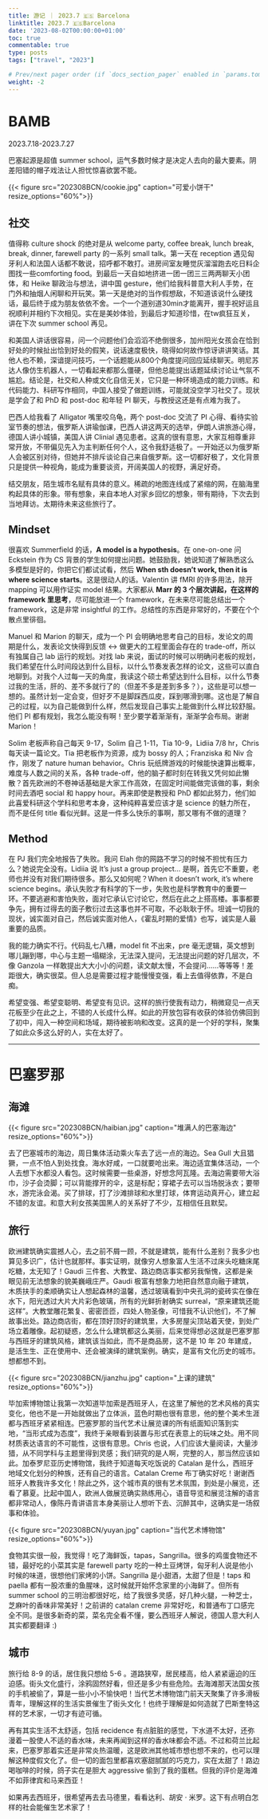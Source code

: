 ```yaml
---
title: 游记 ｜ 2023.7 🇪🇸 Barcelona
linktitle: 2023.7 🇪🇸Barcelona
date: '2023-08-02T00:00:00+01:00'
toc: true
commentable: true
type: posts
tags: ["travel", "2023"]

# Prev/next pager order (if `docs_section_pager` enabled in `params.toml`)
weight: -2
---
```





# BAMB

2023.7.18-2023.7.27

巴塞起源是超值 summer school，运气多数时候才是决定人去向的最大要素。阴差阳错的帽子戏法让人担忧惊喜欲罢不能。

<!--more-->

{{< figure src="202308BCN/cookie.jpg" caption="可爱小饼干" resize_options="60%">}}

## 社交

值得称 culture shock 的绝对是从 welcome party, coffee break, lunch break, break, dinner, farewell party 的一系列 small talk。第一天在 reception 遇见匈牙利人和法国人话都不敢说，招呼都不敢打。进房间室友睡觉灰溜溜跑去吃日料企图找一些comforting food。到最后一天自如地挤进一团一团三三两两聊天小团体，和 Heike 聊政治与想法，讲中国 gesture，他们给我科普意大利人手势，在门外和抽烟人闲聊和开玩笑。第一天是绝对的当作假想敌，不知道该说什么硬找话，最后终于成为朋友依依不舍。一个一个道别道30min才能离开，握手祝好运且祝顺利并相约下次相见。实在是美妙体验，到最后才知道珍惜，在tw疯狂互关，讲在下次 summer school 再见。

和美国人讲话很容易，问一个问题他们会滔滔不绝倒很多，加州阳光女孩会在恰到好处的时候扯出恰到好处的假笑，说话速度极快，晓得如何故作惊讶讲讲笑话。其他人也不赖，深谙提问技巧，一个话题能从800个角度提问回应延续聊天。明尼苏达人像仿生机器人，一切看起来都那么僵硬，但他总能提出话题延续讨论让气氛不尴尬。结论是，社交和人种或文化自信无关，它只是一种环境造成的能力训练。和代码能力、科研写作相同，中国人接受了做题训练，可能就没空学习社交了。现状是学会了和 PhD 和 post-doc 和年轻 PI 聊天，与教授这还是有点难为我了。

巴西人给我看了 Alligator 嘴里咬乌龟，两个 post-doc 交流了 PI 心得、看待实验室节奏的想法，俄罗斯人讲瑜伽课，巴西人讲这两天的选举，伊朗人讲旅游心得，德国人讲小城镇，美国人讲 Clinial 遇见患者。这真的很有意思，大家互相尊重非常开放，不带偏见先入为主判断任何个人，这令我舒适极了。一开始还以为俄罗斯人会被区别对待，但她并不排斥谈论自己来自俄罗斯。这一切都好极了，文化背景只是提供一种视角，能成为重要谈资，开阔美国人的视野，满足好奇。

结交朋友，陌生城市名赋有具体的意义。稀疏的地图连线成了紧缩的网，在脑海里构起具体的形象。带有想象，来自本地人对家乡回忆的想象，带有期待，下次去到当地拜访。太期待未来这些旅行了。

## Mindset

很喜欢 Summerfield 的话，**A model is a hypothesis**。在 one-on-one 问 Eckstein 作为 CS 背景的学生如何提出问题。她鼓励我，她说知道了解熟悉这么多模型是好的，你把它们都试试看，然后 **When sth doesn’t work, then it is where science starts**。这是很动人的话。Valentin 讲 fMRI 的许多用法，除开 mapping 可以用作证实 model 结果。大家都从 **Marr 的 3 个层次讲起，在这样的 framework 里思考**，尽可能放进一个 framework，在未来尽可能总结出一个 framework，这是非常 insightful 的工作。总结性的东西是非常好的，不要在个个散点里徘徊。

Manuel 和 Marion 的聊天，成为一个 PI 会明确地思考自己的目标，发论文的周期是什么，发表论文快得到反馈 <-> 做更大的工程里面会存在的 trade-off，所以有独属自己 lab 运行的规划。对找 lab 来说，面试的时候可以明确问老板的规划，我们希望在什么时间段达到什么目标，以什么节奏发表怎样的论文，这些可以直白地聊到。对我个人过每一天的角度，我读这个硕士希望达到什么目标，以什么节奏过我的生活，肝的、差不多就行了的（但差不多是差到多多？），这些是可以想一想的。虽然计划一定会变，但好歹不是脚踩西瓜皮，踩到哪滑到哪。这也是了解自己的过程，以为自己能做到什么样，然后发现自己事实上能做到什么样比较舒服。他们 PI 都有规划，我怎么能没有啊！至少要学着渐渐有，渐渐学会布局。谢谢 Marion！

Solim 老板声称自己每天 9-17，Solim 自己 1-11，Tia 10-9，Lidiia 7/8 hr，Chris 每天读一篇论文。Tia 把老板作为资源，成为 bossy 的人；Franziska 和 Niv 合作，刚发了 nature human behavior。Chris 玩纸牌游戏的时候能快速算出概率，难度与人数之间的关系，各种 trade-off，他的脑子都时刻在转我又凭何如此懒散？首先欧洲的不卷神话基础是大家工作高效，在固定时间能做完该做的事，剩余时间去酒吧 social 和 happy hour。再来即使是教授和 PhD 都如此努力，他们如此喜爱科研这个学科和思考本身，这种纯粹喜爱应该才是 science 的魅力所在，而不是任何 title 看似光鲜。这是一件多么快乐的事啊，那又哪有不做的道理？

## Method

在 PJ 我们完全地报告了失败。我问 Elah 你的网路不学习的时候不担忧有压力么？她说完全没有。Lidiia 说 It’s just a group project... 是啊，首先它不重要，老师也并没有对我们期待很多。那么又如何呢？When it doesn’t work, it’s where science begins。承认失败才有科学的下一步，失败也是科学教育中的重要一环。不要逃避和害怕失败，面对它承认它讨论它，然后在此之上搭高楼。事事都要争先，拥有过得去的面子敷衍过去这事也并不可取，不必耿耿于怀。坦诚一切我的现状，诚实面对自己，然后诚实面对他人，《霍乱时期的爱情》也写，诚实是人最重要的品质。

我的能力确实不行。代码乱七八糟，model fit 不出来，pre 毫无逻辑，英文想到哪儿蹦到哪，中心与主题一塌糊涂，无法深入提问，无法提出问题的好几层次，不像 Ganzola 一样敢提出大大小小的问题，读文献太慢，不会提问……等等等！差距很大，确实很菜。但人总是需要过程才能慢慢变强，看上去值得依靠，不是白痴。

希望变强、希望变聪明、希望变有见识。这样的旅行使我有动力，稍微窥见一点天花板至少在此之上，不错的人长成什么样。如此的开放包容有收获的体验仿佛回到了初中，闯入一种空间和场域，期待被影响和改变。这真的是一个好的学科，聚集了如此众多这么好的人，实在太好了。

---

# 巴塞罗那

## 海滩

{{< figure src="202308BCN/haibian.jpg" caption="堆满人的巴塞海边" resize_options="60%">}}

去了巴塞城市的海边，周日集体活动乘火车去了远一点的海边。Sea Gull 大且猖獗，一点不怕人到处找食。海水好咸，一口就要呛出来。海边适宜集体活动，一个人去想下水都没人看包。这时候需要一些桌游，好想念阿瓦隆。去海边需要带大浴巾，沙子会烫脚；可以背能撑开的伞，这是标配；穿裙子去可以当场脱泳衣；要带水，游完泳会渴。买了排球，打了沙滩排球和水里打球，体育运动真开心，建立起不错的友谊。和意大利女孩美国黑人的关系好了不少，互相信任且默契。

## 旅行

欧洲建筑确实震撼人心，去之前不屑一顾，不就是建筑，能有什么差别？我多少也算见多识广，估计也就那样。事实证明，就像穷人想象富人生活不过床头吃糖床尾吃糖，太无知了！Gaudi 三件套、大教堂、路边商店事实都另我惭愧，这都是亲眼见前无法想象的貌美巍峨庄严。Gaudi 极富有想象力地把自然意向融于建筑，木质扶手的柔顺确实让人想起森林的温馨，透过玻璃看到中央孔洞的瓷砖实在像在水下，阳光透过大片大片彩色玻璃，所有的光鲜折射确实 surreal，“原来建筑还能这样”。大教堂雕花繁复、密密匝匝，四处人物圣像，可惜我不认识他们，不了解故事出处。路边商店街，都在顶好顶好的建筑里，大多房屋尖顶站着天使，到处广场立着雕像。起初疑惑，怎么什么建筑都这么美丽，后来觉得想必这就是巴塞罗那与西班牙的建筑风格，建筑该当如此，而不是商品房，这不是 10 年 20 年建成，是活生生、正在使用中、还会被演绎的建筑案例。确实，是富有文化历史的城市。想都想不到。

{{< figure src="202308BCN/jianzhu.jpg" caption="上课的建筑" resize_options="60%">}}

毕加索博物馆让我第一次知道毕加索是西班牙人，在这里了解他的艺术风格的真实变化，他也不是一开始就做出了立体派，蓝色时期也很有意思，他的整个美术生涯都与西班牙紧紧相连。巴塞罗那的当代艺术让展览课的所有纸面知识落到实地，“当形式成为态度”，我终于亲眼看到装置与形式在表意上的玩味之处。用不同材质表达语言的不可能性，这很有意思。Chris 也说，人们应该大量阅读，大量涉猎，从不同学科与主题里得到灵感；我们研究的是人啊，完整的人，那当然应该如此。加泰罗尼亚历史博物馆，我终于知道每天吃饭说的 Catalan 是什么，西班牙地域文化划分的种族，还有自己的语言。Catalan Creme 布丁确实好吃！谢谢西班牙人教我许多文化！除此之外，这个城市真的很有艺术氛围，到处是小展览，还看了慕夏。比起中国人，欧洲人做展览确实熟练用心，语音导览和展览注解的语言都非常动人，像陈丹青讲语言本身美丽让人想听下去、沉醉其中，这确实是一场叙事和体验。

{{< figure src="202308BCN/yuyan.jpg" caption="当代艺术博物馆" resize_options="60%">}}

食物其实很一般，我觉得！吃了海鲜饭，tapas，Sangrilla。很多的鸡蛋食物还不错，最好吃的小菜其实是 farewell party 吃的一种土豆烤饼，匈牙利人说是他小时候的味道，很想他们家烤的小饼。Sangrilla 是小甜酒，太甜了但是！taps 和 paella 都有一股浓重的鱼腥味，这时候就开始怀念家里的小海鲜了。但所有 summer school 的三明治都很好吃，给了我很多灵感，好几种火腿，一种芝士，芝麻叶的香味非常美好！之前讲的 catalan creme 非常好吃，和普通布丁口感完全不同。是很多新奇的菜，菜名完全看不懂，要么西班牙人解说，德国人意大利人其实都要翻译 :)

## 城市

旅行给 8-9 的话，居住我只想给 5-6 。道路狭窄，居民楼高，给人紧紧逼迫的压迫感。街头文化盛行，涂鸦固然好看，但还是多少有些危险。去海滩那天法国女孩的手机被偷了，算是一些小小不愉快吧！当代艺术博物馆门前天天聚集了许多滑板青年，理解这样的生活实景催生了街头文化！也终于理解是如何造就了巴斯奎特这样的艺术家，一切才有迹可循。

再有其实生活不太舒适，包括 recidence 有点脏脏的感觉，下水道不太好，还弥漫着一股使人不适的香水味，未来再闻到这样的香水味都会不适。不过和荷兰比起来，巴塞罗那着实还是非常炎热温暖，这是欧洲其他城市想也想不来的，也可以理解这种度假文化了。但一切的面包里都喜欢塞甜腻腻的巧克力，实在太甜了！路边喝咖啡的时候，鸽子实在是胆大 aggressive 偷到了我的蛋糕。但我的评价是海滩不如菲律宾和马来西亚！



如果再去西班牙，很希望再去去马德里，看看达利、胡安 · 米罗。这下有点明白怎样的社会能催生艺术家了！
